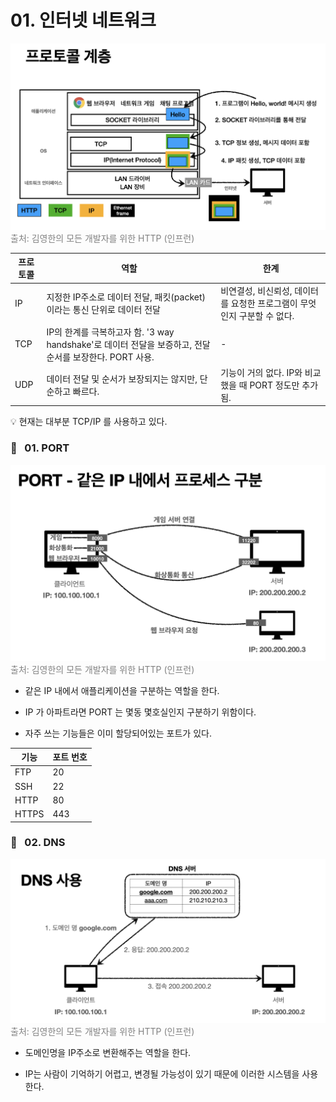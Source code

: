 # 01. 인터넷 네트워크

<img src="images/01. protocol layer.png">
<span style="color: #808080">출처: 김영한의 모든 개발자를 위한 HTTP (인프런)</span>

| 프로토콜 | 역할                                                                                                    | 한계                                                                    |
| -------- | ------------------------------------------------------------------------------------------------------- | ----------------------------------------------------------------------- |
| IP       | 지정한 IP주소로 데이터 전달, 패킷(packet)이라는 통신 단위로 데이터 전달                                 | 비연결성, 비신뢰성, 데이터를 요청한 프로그램이 무엇인지 구분할 수 없다. |
| TCP      | IP의 한계를 극복하고자 함. '3 way handshake'로 데이터 전달을 보증하고, 전달 순서를 보장한다. PORT 사용. | -                                                                       |
| UDP      | 데이터 전달 및 순서가 보장되지는 않지만, 단순하고 빠르다.                                               | 기능이 거의 없다. IP와 비교했을 때 PORT 정도만 추가됨.                  |

💡 현재는 대부분 TCP/IP 를 사용하고 있다.

### 📧 &nbsp; 01. PORT

<img src="images/02. PORT.png">
<span style="color: #808080">출처: 김영한의 모든 개발자를 위한 HTTP (인프런)</span>

- 같은 IP 내에서 애플리케이션을 구분하는 역할을 한다.

- IP 가 아파트라면 PORT 는 몇동 몇호실인지 구분하기 위함이다.

- 자주 쓰는 기능들은 이미 할당되어있는 포트가 있다.

| 기능  | 포트 번호 |
| ----- | --------- |
| FTP   | 20        |
| SSH   | 22        |
| HTTP  | 80        |
| HTTPS | 443       |

### 📧 &nbsp; 02. DNS

<img src="images/03. DNS.png">
<span style="color: #808080">출처: 김영한의 모든 개발자를 위한 HTTP (인프런)</span>

- 도메인명을 IP주소로 변환해주는 역할을 한다.

- IP는 사람이 기억하기 어렵고, 변경될 가능성이 있기 때문에 이러한 시스템을 사용한다.
